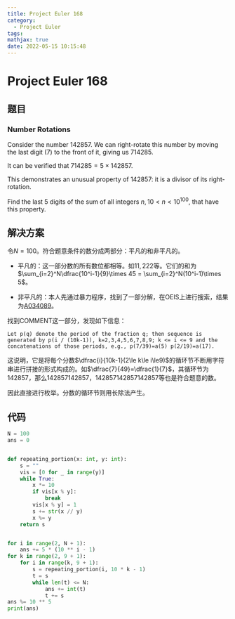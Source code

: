 ```yaml
---
title: Project Euler 168
category:
  - Project Euler
tags:
mathjax: true
date: 2022-05-15 10:15:48
---
```


<escape><!-- more --></escape>

# Project Euler 168

## 题目

### Number Rotations

Consider the number $142857$. We can right-rotate this number by moving the last digit $(7)$ to the front of it, giving us $714285$.

It can be verified that  $714285=5\times142857$.

This demonstrates an unusual property of $142857$: it is a divisor of its right-rotation.

Find the last $5$ digits of the sum of all integers $n, 10 < n < 10^{100}$, that have this property.

## 解决方案

令$N=100$。符合题意条件的数分成两部分：平凡的和非平凡的。

- 平凡的：这一部分数的所有数位都相等。如$11,222$等。它们的和为$\sum_{i=2}^N\dfrac{10^i-1}{9}\times 45 = \sum_{i=2}^N(10^i-1)\times 5$。

- 非平凡的：本人先通过暴力程序，找到了一部分解，在OEIS上进行搜索，结果为[A034089](https://oeis.org/A034089)。

找到COMMENT这一部分，发现如下信息：

```
Let p(q) denote the period of the fraction q; then sequence is generated by p(i / (10k-1)), k=2,3,4,5,6,7,8,9; k <= i <= 9 and the concatenations of those periods, e.g., p(7/39)=a(5) p(2/19)=a(17).
```

这说明，它是将每个分数$\dfrac{i}{10k-1}(2\le k\le i\le9)$的循环节不断用字符串进行拼接的形式构成的。如$\dfrac{7}{49}=\dfrac{1}{7}$，其循环节为$142857$，那么$142857142857$，$142857142857142857$等也是符合题意的数。

因此直接进行枚举。分数的循环节则用长除法产生。

## 代码

```py
N = 100
ans = 0


def repeating_portion(x: int, y: int):
    s = ""
    vis = [0 for _ in range(y)]
    while True:
        x *= 10
        if vis[x % y]:
            break
        vis[x % y] = 1
        s += str(x // y)
        x %= y
    return s


for i in range(2, N + 1):
    ans += 5 * (10 ** i - 1)
for k in range(2, 9 + 1):
    for i in range(k, 9 + 1):
        s = repeating_portion(i, 10 * k - 1)
        t = s
        while len(t) <= N:
            ans += int(t)
            t += s
ans %= 10 ** 5
print(ans)

```
